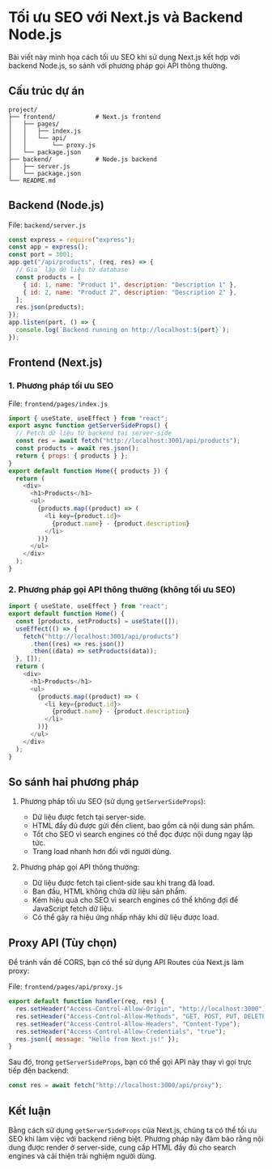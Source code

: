 # Tối ưu SEO với Next.js và Backend Node.js

Bài viết này minh họa cách tối ưu SEO khi sử dụng Next.js kết hợp với backend Node.js, so sánh với phương pháp gọi API thông thường.

## Cấu trúc dự án

```
project/
├── frontend/           # Next.js frontend
│   ├── pages/
│   │   ├── index.js
│   │   └── api/
│   │       └── proxy.js
│   └── package.json
├── backend/            # Node.js backend
│   ├── server.js
│   └── package.json
└── README.md
```

## Backend (Node.js)

File: `backend/server.js`

```javascript
const express = require("express");
const app = express();
const port = 3001;
app.get("/api/products", (req, res) => {
  // Giả lập dữ liệu từ database
  const products = [
    { id: 1, name: "Product 1", description: "Description 1" },
    { id: 2, name: "Product 2", description: "Description 2" },
  ];
  res.json(products);
});
app.listen(port, () => {
  console.log(`Backend running on http://localhost:${port}`);
});
```

## Frontend (Next.js)

### 1. Phương pháp tối ưu SEO

File: `frontend/pages/index.js`

```javascript
import { useState, useEffect } from "react";
export async function getServerSideProps() {
  // Fetch dữ liệu từ backend tại server-side
  const res = await fetch("http://localhost:3001/api/products");
  const products = await res.json();
  return { props: { products } };
}
export default function Home({ products }) {
  return (
    <div>
      <h1>Products</h1>
      <ul>
        {products.map((product) => (
          <li key={product.id}>
            {product.name} - {product.description}
          </li>
        ))}
      </ul>
    </div>
  );
}
```

### 2. Phương pháp gọi API thông thường (không tối ưu SEO)

```javascript
import { useState, useEffect } from "react";
export default function Home() {
  const [products, setProducts] = useState([]);
  useEffect(() => {
    fetch("http://localhost:3001/api/products")
      .then((res) => res.json())
      .then((data) => setProducts(data));
  }, []);
  return (
    <div>
      <h1>Products</h1>
      <ul>
        {products.map((product) => (
          <li key={product.id}>
            {product.name} - {product.description}
          </li>
        ))}
      </ul>
    </div>
  );
}
```

## So sánh hai phương pháp

1. Phương pháp tối ưu SEO (sử dụng `getServerSideProps`):

   - Dữ liệu được fetch tại server-side.
   - HTML đầy đủ được gửi đến client, bao gồm cả nội dung sản phẩm.
   - Tốt cho SEO vì search engines có thể đọc được nội dung ngay lập tức.
   - Trang load nhanh hơn đối với người dùng.

2. Phương pháp gọi API thông thường:
   - Dữ liệu được fetch tại client-side sau khi trang đã load.
   - Ban đầu, HTML không chứa dữ liệu sản phẩm.
   - Kém hiệu quả cho SEO vì search engines có thể không đợi để JavaScript fetch dữ liệu.
   - Có thể gây ra hiệu ứng nhấp nháy khi dữ liệu được load.

## Proxy API (Tùy chọn)

Để tránh vấn đề CORS, bạn có thể sử dụng API Routes của Next.js làm proxy:

File: `frontend/pages/api/proxy.js`

```javascript
export default function handler(req, res) {
  res.setHeader("Access-Control-Allow-Origin", "http://localhost:3000");
  res.setHeader("Access-Control-Allow-Methods", "GET, POST, PUT, DELETE");
  res.setHeader("Access-Control-Allow-Headers", "Content-Type");
  res.setHeader("Access-Control-Allow-Credentials", "true");
  res.json({ message: "Hello from Next.js!" });
}
```

Sau đó, trong `getServerSideProps`, bạn có thể gọi API này thay vì gọi trực tiếp đến backend:

```javascript
const res = await fetch("http://localhost:3000/api/proxy");
```

## Kết luận

Bằng cách sử dụng `getServerSideProps` của Next.js, chúng ta có thể tối ưu SEO khi làm việc với backend riêng biệt. Phương pháp này đảm bảo rằng nội dung được render ở server-side, cung cấp HTML đầy đủ cho search engines và cải thiện trải nghiệm người dùng.
